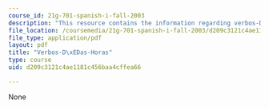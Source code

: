 ```yaml
---
course_id: 21g-701-spanish-i-fall-2003
description: "This resource contains the information regarding verbos-D\xEDas-Horas."
file_location: /coursemedia/21g-701-spanish-i-fall-2003/d209c3121c4ae1181c456baa4cffea66_MIT21G_701F03_5verbos.pdf
file_type: application/pdf
layout: pdf
title: "Verbos-D\xEDas-Horas"
type: course
uid: d209c3121c4ae1181c456baa4cffea66

---
```

None
